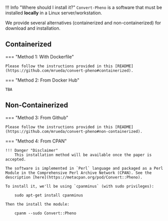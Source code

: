 !!! Info "Where should I install it?"
    `Convert-Pheno` is a software that must be installed **locally** in a Linux server/workstation. 

We provide several alternatives (containerized and non-containerized) for download and installation.

## Containerized

=== "Method 1: With Dockerfile"

    Please follow the instructions provided in this [README](https://github.com/mrueda/convert-pheno#containerized).

=== "Method 2: From Docker Hub"

    TBA

## Non-Containerized

=== "Method 3: From Github"

    Please follow the instructions provided in this [README](https://github.com/mrueda/convert-pheno#non-containerized).

=== "Method 4: From CPAN"

    !!! Danger "Disclaimer"
        This installation method will be available once the paper is accepted.

    The software is implemented in `Perl` language and packaged as a Perl Module in the Comprehensive Perl Archive Network (CPAN). See the description [here](https://metacpan.org/pod/Convert::Pheno).

    To install it, we'll be using `cpanminus` (with sudo privileges):

        sudo apt-get install cpanminus

    Then the install the module:

        cpanm --sudo Convert::Pheno
